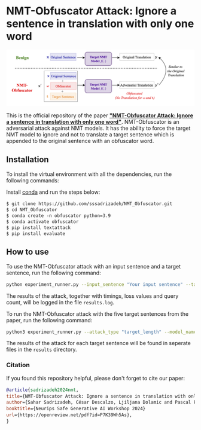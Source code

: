 # NMT-Obfuscator Attack: Ignore a sentence in translation with only one word

![](blockdiagram.png)

This is the official repository of the paper [**"NMT-Obfuscator Attack: Ignore a sentence in translation with only one word"**](https://openreview.net/pdf?id=P7K39Wh5As). NMT-Obfuscator is an adversarial attack against NMT models. It has the ability to force the target NMT model to ignore and not to translate a target sentence which is appended to the original sentence with an obfuscator word. 

## Installation

To install the virtual environment with all the dependencies, run the following commands:

Install [conda](https://conda.io) and run the steps below:
```
$ git clone https://github.com/sssadrizadeh/NMT_Obfuscator.git
$ cd NMT_Obfuscator
$ conda create -n obfuscator python=3.9
$ conda activate obfuscator
$ pip install textattack
$ pip install evaluate
```

## How to use

To use the NMT-Obfuscator attack with an input sentence and a target sentence, run the following command:

```bash
python experiment_runner.py --input_sentence "Your input sentence" --target_sentence "Your target sentence" --attack_type "free" --model_name marian --src en --trg de
```

The results of the attack, together with timings, loss values and query count, will be logged in the file `results.log`.

To run the NMT-Obfuscator attack with the five target sentences from the paper, run the following command:

```bash
python3 experiment_runner.py --attack_type "target_length" --model_name marian --src en --trg de
```

The results of the attack for each target sentence will be found in seperate files in the `results` directory.


### Citation
If you found this repository helpful, please don't forget to cite our paper:
```BibTeX
@article{sadrizadeh2024nmt,
title={NMT-Obfuscator Attack: Ignore a sentence in translation with only one word},
author={Sahar Sadrizadeh, César Descalzo, Ljiljana Dolamic and Pascal Frossard},
booktitle={Neurips Safe Generative AI Workshop 2024}
url={https://openreview.net/pdf?id=P7K39Wh5As},
}
```
